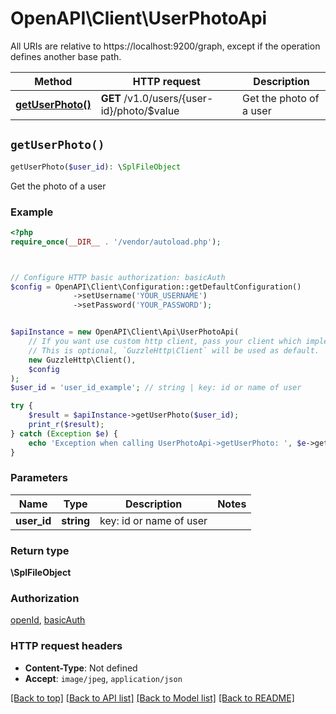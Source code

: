 # OpenAPI\Client\UserPhotoApi

All URIs are relative to https://localhost:9200/graph, except if the operation defines another base path.

| Method | HTTP request | Description |
| ------------- | ------------- | ------------- |
| [**getUserPhoto()**](UserPhotoApi.md#getUserPhoto) | **GET** /v1.0/users/{user-id}/photo/$value | Get the photo of a user |


## `getUserPhoto()`

```php
getUserPhoto($user_id): \SplFileObject
```

Get the photo of a user

### Example

```php
<?php
require_once(__DIR__ . '/vendor/autoload.php');



// Configure HTTP basic authorization: basicAuth
$config = OpenAPI\Client\Configuration::getDefaultConfiguration()
              ->setUsername('YOUR_USERNAME')
              ->setPassword('YOUR_PASSWORD');


$apiInstance = new OpenAPI\Client\Api\UserPhotoApi(
    // If you want use custom http client, pass your client which implements `GuzzleHttp\ClientInterface`.
    // This is optional, `GuzzleHttp\Client` will be used as default.
    new GuzzleHttp\Client(),
    $config
);
$user_id = 'user_id_example'; // string | key: id or name of user

try {
    $result = $apiInstance->getUserPhoto($user_id);
    print_r($result);
} catch (Exception $e) {
    echo 'Exception when calling UserPhotoApi->getUserPhoto: ', $e->getMessage(), PHP_EOL;
}
```

### Parameters

| Name | Type | Description  | Notes |
| ------------- | ------------- | ------------- | ------------- |
| **user_id** | **string**| key: id or name of user | |

### Return type

**\SplFileObject**

### Authorization

[openId](../../README.md#openId), [basicAuth](../../README.md#basicAuth)

### HTTP request headers

- **Content-Type**: Not defined
- **Accept**: `image/jpeg`, `application/json`

[[Back to top]](#) [[Back to API list]](../../README.md#endpoints)
[[Back to Model list]](../../README.md#models)
[[Back to README]](../../README.md)
